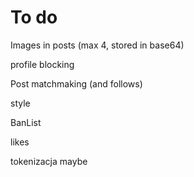 # To do

Images in posts (max 4, stored in base64)

profile blocking

Post matchmaking (and follows)

style

BanList

likes

tokenizacja maybe
